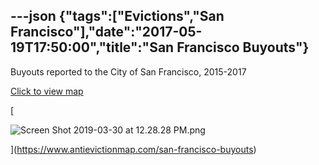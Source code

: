 ---json
{"tags":["Evictions","San Francisco"],"date":"2017-05-19T17:50:00","title":"San Francisco Buyouts"}
---

Buyouts reported to the City of San Francisco, 2015-2017

[Click to view map](https://www.antievictionmap.com/san-francisco-buyouts)

[

![Screen Shot 2019-03-30 at 12.28.28 PM.png](/assets/uploads/Screen+Shot+2019-03-30+at+12.28.28+PM.png)

](https://www.antievictionmap.com/san-francisco-buyouts)